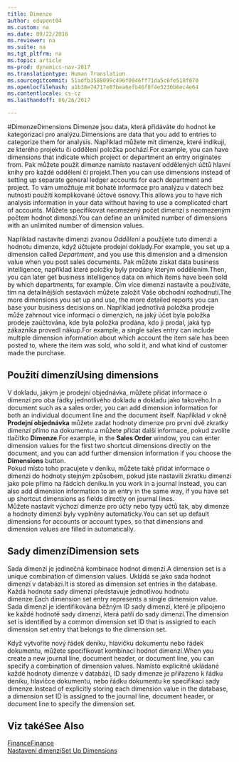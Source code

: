 ```yaml
---
title: Dimenze
author: edupont04
ms.custom: na
ms.date: 09/22/2016
ms.reviewer: na
ms.suite: na
ms.tgt_pltfrm: na
ms.topic: article
ms-prod: dynamics-nav-2017
ms.translationtype: Human Translation
ms.sourcegitcommit: 51adfb3588099c496f0946ff71da5c6fe518f070
ms.openlocfilehash: a1b38e74717e87bea6efb46f8f4e5236b6ec4e64
ms.contentlocale: cs-cz
ms.lasthandoff: 06/26/2017

---
```


#<a name="dimensions"></a><span data-ttu-id="fbe59-102">Dimenze</span><span class="sxs-lookup"><span data-stu-id="fbe59-102">Dimensions</span></span>
<span data-ttu-id="fbe59-103">Dimenze jsou data, která přidáváte do hodnot ke kategorizaci pro analýzu.</span><span class="sxs-lookup"><span data-stu-id="fbe59-103">Dimensions are data that you add to entries to categorize them for analysis.</span></span> <span data-ttu-id="fbe59-104">Například můžete mít dimenze, které indikují, ze kterého projektu či oddělení položka pochází.</span><span class="sxs-lookup"><span data-stu-id="fbe59-104">For example, you can have dimensions that indicate which project or department an entry originates from.</span></span>
<span data-ttu-id="fbe59-105">Pak můžete použít dimenze namísto nastavení oddělených účtů hlavní knihy pro každé oddělení či projekt.</span><span class="sxs-lookup"><span data-stu-id="fbe59-105">Then you can use dimensions instead of setting up separate general ledger accounts for each department and project.</span></span> <span data-ttu-id="fbe59-106">To vám umožňuje mít bohaté informace pro analýzu v datech bez nutnosti použití komplikované účtové osnovy.</span><span class="sxs-lookup"><span data-stu-id="fbe59-106">This allows you to have rich analysis information in your data without having to use a complicated chart of accounts.</span></span>
<span data-ttu-id="fbe59-107">Můžete specifikovat neomezený počet dimenzí s neomezeným počtem hodnot dimenzí.</span><span class="sxs-lookup"><span data-stu-id="fbe59-107">You can define an unlimited number of dimensions with an unlimited number of dimension values.</span></span>  

<span data-ttu-id="fbe59-108">Například nastavíte dimenzi zvanou *Oddělení* a použijete tuto dimenzi a hodnotu dimenze, když účtujete prodejní doklady.</span><span class="sxs-lookup"><span data-stu-id="fbe59-108">For example, you set up a dimension called *Department*, and you use this dimension and a dimension value when you post sales documents.</span></span> <span data-ttu-id="fbe59-109">Pak můžete získat data business intelligence, například které položky byly prodány kterým oddělením.</span><span class="sxs-lookup"><span data-stu-id="fbe59-109">Then, you can later get business intelligence data on which items have been sold by which departments, for example.</span></span>
<span data-ttu-id="fbe59-110">Čím více dimenzí nastavíte a používáte, tím na detailnějších sestavách můžete založit Vaše obchodní rozhodnutí.</span><span class="sxs-lookup"><span data-stu-id="fbe59-110">The more dimensions you set up and use, the more detailed reports you can base your business decisions on.</span></span> <span data-ttu-id="fbe59-111">Například jednotlivá položka prodeje může zahrnout více informací o dimenzích, na jaký účet byla položka prodeje zaúčtována, kde byla položka prodána, kdo ji prodal, jaká typ zákazníka provedl nákup.</span><span class="sxs-lookup"><span data-stu-id="fbe59-111">For example, a single sales entry can include multiple dimension information about which account the item sale has been posted to, where the item was sold, who sold it, and what kind of customer made the purchase.</span></span>  

## <a name="using-dimensions"></a><span data-ttu-id="fbe59-112">Použití dimenzí</span><span class="sxs-lookup"><span data-stu-id="fbe59-112">Using dimensions</span></span>
<span data-ttu-id="fbe59-113">V dokladu, jakým je prodejní objednávka, můžete přidat informace o dimenzi pro oba řádky jednotlivého dokladu a dokladu jako takového.</span><span class="sxs-lookup"><span data-stu-id="fbe59-113">In a document such as a sales order, you can add dimension information for both an individual document line and the document itself.</span></span> <span data-ttu-id="fbe59-114">Například v okně **Prodejní objednávka** můžete zadat hodnoty dimenze pro první dvě zkratky dimenzí přímo na dokumentu a můžete přidat další informace, pokud zvolíte tlačítko **Dimenze**.</span><span class="sxs-lookup"><span data-stu-id="fbe59-114">For example, in the **Sales Order** window, you can enter dimension values for the first two shortcut dimensions directly on the document, and you can add further dimension information if you choose the **Dimensions** button.</span></span>  
<span data-ttu-id="fbe59-115">Pokud místo toho pracujete v deníku, můžete také přidat informace o dimenzi do hodnoty stejným způsobem, pokud jste nastavili zkratku dimenzí jako pole přímo na řádcích deníku.</span><span class="sxs-lookup"><span data-stu-id="fbe59-115">In you work in a journal instead, you can also add dimension information to an entry in the same way, if you have set up shortcut dimensions as fields directly on journal lines.</span></span>  
<span data-ttu-id="fbe59-116">Můžete nastavit výchozí dimenze pro účty nebo typy účtů tak, aby dimenze a hodnoty dimenzí byly vyplněny automaticky.</span><span class="sxs-lookup"><span data-stu-id="fbe59-116">You can set up default dimensions for accounts or account types, so that dimensions and dimension values are filled in automatically.</span></span>  

## <a name="dimension-sets"></a><span data-ttu-id="fbe59-117">Sady dimenzí</span><span class="sxs-lookup"><span data-stu-id="fbe59-117">Dimension sets</span></span>
<span data-ttu-id="fbe59-118">Sada dimenzí je jedinečná kombinace hodnot dimenzí.</span><span class="sxs-lookup"><span data-stu-id="fbe59-118">A dimension set is a unique combination of dimension values.</span></span> <span data-ttu-id="fbe59-119">Ukládá se jako sada hodnot dimenzí v databázi.</span><span class="sxs-lookup"><span data-stu-id="fbe59-119">It is stored as dimension set entries in the database.</span></span> <span data-ttu-id="fbe59-120">Každá hodnota sady dimenzí představuje jednotlivou hodnotu dimenze.</span><span class="sxs-lookup"><span data-stu-id="fbe59-120">Each dimension set entry represents a single dimension value.</span></span> <span data-ttu-id="fbe59-121">Sada dimenzí je identifikována běžným ID sady dimenzí, které je připojeno ke každé hodnotě sady dimenzí, která patří do sady dimenzí.</span><span class="sxs-lookup"><span data-stu-id="fbe59-121">The dimension set is identified by a common dimension set ID that is assigned to each dimension set entry that belongs to the dimension set.</span></span>  

<span data-ttu-id="fbe59-122">Když vytvoříte nový řádek deníku, hlavičku dokumentu nebo řádek dokumentu, můžete specifikovat kombinaci hodnot dimenzí.</span><span class="sxs-lookup"><span data-stu-id="fbe59-122">When you create a new journal line, document header, or document line, you can specify a combination of dimension values.</span></span> <span data-ttu-id="fbe59-123">Namísto explicitně ukládané každé hodnoty dimenze v databázi, ID sady dimenze je přiřazeno k řádku deníku, hlavičce dokumentu, nebo řádku dokumentu ke specifikaci sady dimenze.</span><span class="sxs-lookup"><span data-stu-id="fbe59-123">Instead of explicitly storing each dimension value in the database, a dimension set ID is assigned to the journal line, document header, or document line to specify the dimension set.</span></span>  

## <a name="see-also"></a><span data-ttu-id="fbe59-124">Viz také</span><span class="sxs-lookup"><span data-stu-id="fbe59-124">See Also</span></span>
[<span data-ttu-id="fbe59-125">Finance</span><span class="sxs-lookup"><span data-stu-id="fbe59-125">Finance</span></span>](finance-setup.md)  
[<span data-ttu-id="fbe59-126">Nastavení dimenzí</span><span class="sxs-lookup"><span data-stu-id="fbe59-126">Set Up Dimensions</span></span>](finance-setup-setup-dimensions.md)  

